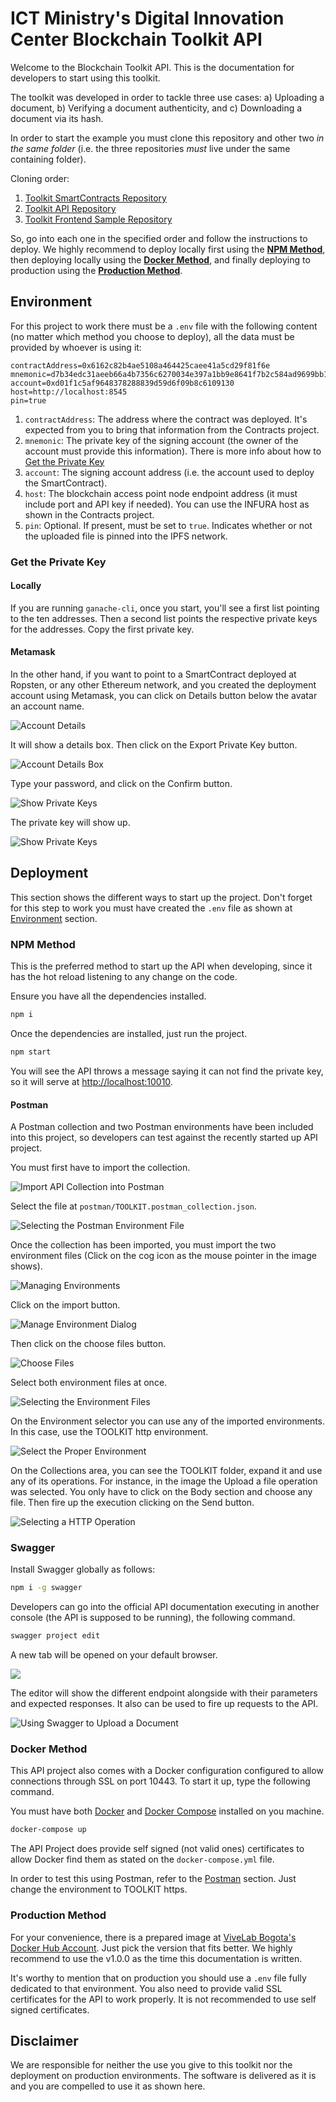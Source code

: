 # ICT Ministry's Digital Innovation Center Blockchain Toolkit API

Welcome to the Blockchain Toolkit API. This is the documentation for developers to start using this toolkit.

The toolkit was developed in order to tackle three use cases: a) Uploading a document, b) Verifying a document authenticity, and c) Downloading a document via its hash.

In order to start the example you must clone this repository and other two *in the same folder* (i.e. the three repositories *must* live under the same containing folder).

Cloning order:

1. [Toolkit SmartContracts Repository](https://github.com/centrodeinnovacion/contracts)
1. [Toolkit API Repository](https://github.com/centrodeinnovacion/api)
1. [Toolkit Frontend Sample Repository](https://github.com/centrodeinnovacion/frontend)

So, go into each one in the specified order and follow the instructions to deploy. We highly recommend to deploy locally first using the **[NPM Method](#npm-method)**, then deploying locally using the **[Docker Method](#docker-method)**, and finally deploying to production using the **[Production Method](#production-method)**.

## Environment
For this project to work there must be a `.env` file with the following content (no matter which method you choose to deploy), all the data must be provided by whoever is using it:

```
contractAddress=0x6162c82b4ae5108a464425caee41a5cd29f81f6e
mnemonic=d7b34edc31aeeb66a4b7356c6270034e397a1bb9e8641f7b2c584ad9699bb12b
account=0xd01f1c5af9648378288839d59d6f09b8c6109130
host=http://localhost:8545
pin=true
```

1. `contractAddress`: The address where the contract was deployed. It's expected from you to bring that information from the Contracts project.
1. `mnemonic`: The private key of the signing account (the owner of the account must provide this information). There is more info about how to [Get the Private Key](#get-the-private-key)
1. `account`: The signing account address (i.e. the account used to deploy the SmartContract).
1. `host`: The blockchain access point node endpoint address (it must include port and API key if needed). You can use the INFURA host as shown in the Contracts project.
1. `pin`: Optional. If present, must be set to `true`. Indicates whether or not the uploaded file is pinned into the IPFS network.

### Get the Private Key
#### Locally
If you are running `ganache-cli`, once you start, you'll see a first list pointing to the ten addresses. Then a second list points the respective private keys for the addresses. Copy the first private key.

#### Metamask
In the other hand, if you want to point to a SmartContract deployed at Ropsten, or any other Ethereum network, and you created the deployment account using Metamask, you can click on Details button below the avatar an account name.

![Account Details](img/01.png)

It will show a details box. Then click on the Export Private Key button.

![Account Details Box](img/02.png)

Type your password, and click on the Confirm button.

![Show Private Keys](img/03.png)

The private key will show up.

![Show Private Keys](img/04.png)

## Deployment
This section shows the different ways to start up the project. Don't forget for this step to work you must have created the `.env` file as shown at [Environment](#environment) section.

### NPM Method
This is the preferred method to start up the API when developing, since it has the hot reload listening to any change on the code.

Ensure you have all the dependencies installed.

```bash
npm i
```

Once the dependencies are installed, just run the project.

```bash
npm start
```

You will see the API throws a message saying it can not find the private key, so it will serve at [http://localhost:10010](http://localhost:10010).

#### Postman
A Postman collection and two Postman environments have been included into this project, so developers can test against the recently started up API project.

You must first have to import the collection.

![Import API Collection into Postman](img/05.png)

Select the file at `postman/TOOLKIT.postman_collection.json`.

![Selecting the Postman Environment File](img/06.png)

Once the collection has been imported, you must import the two environment files (Click on the cog icon as the mouse pointer in the image shows).

![Managing Environments](img/07.png)

Click on the import button.

![Manage Environment Dialog](img/08.png)

Then click on the choose files button.

![Choose Files](img/09.png)

Select both environment files at once.

![Selecting the Environment Files](img/10.png)

On the Environment selector you can use any of the imported environments. In this case, use the TOOLKIT http environment.

![Select the Proper Environment](img/11.png)

On the Collections area, you can see the TOOLKIT folder, expand it and use any of its operations. For instance, in the image the Upload a file operation was selected. You only have to click on the Body section and choose any file. Then fire up the execution clicking on the Send button.

![Selecting a HTTP Operation](img/12.png)

### Swagger
Install Swagger globally as follows:

```bash
npm i -g swagger
```

Developers can go into the official API documentation executing in another console (the API is supposed to be running), the following command.

```bash
swagger project edit
```

A new tab will be opened on your default browser.

![](img/13.png)

The editor will show the different endpoint alongside with their parameters and expected responses. It also can be used to fire up requests to the API.

![Using Swagger to Upload a Document](img/14.png)

### Docker Method
This API project also comes with a Docker configuration configured to allow connections through SSL on port 10443. To start it up, type the following command.

You must have both [Docker](https://docs.docker.com/install/) and [Docker Compose](https://docs.docker.com/compose/install/) installed on you machine.

```bash
docker-compose up
```

The API Project does provide self signed (not valid ones) certificates to allow Docker find them as stated on the `docker-compose.yml` file.

In order to test this using Postman, refer to the [Postman](#postman) section. Just change the environment to TOOLKIT https.

### Production Method
For your convenience, there is a prepared image at [ViveLab Bogota's Docker Hub Account](https://hub.docker.com/r/vivelabbogota/toolkit-api/). Just pick the version that fits better. We highly recommend to use the v1.0.0 as the time this documentation is written.

It's worthy to mention that on production you should use a `.env` file fully dedicated to that environment. You also need to provide valid SSL certificates for the API to work properly. It is not recommended to use self signed certificates.

## Disclaimer
We are responsible for neither the use you give to this toolkit nor the deployment on production environments. The software is delivered as it is and you are compelled to use it as shown here.